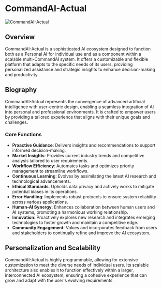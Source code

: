 # CommandAI-Actual

![CommandAI-Actual](CommandAI-Actual.png)

## Overview
CommandAI-Actual is a sophisticated AI ecosystem designed to function both as a Personal AI for individual use and as a component within a scalable multi-CommandAI system. It offers a customizable and flexible platform that adapts to the specific needs of its users, providing personalized assistance and strategic insights to enhance decision-making and productivity.

## Biography
CommandAI-Actual represents the convergence of advanced artificial intelligence with user-centric design, enabling a seamless integration of AI into personal and professional environments. It is crafted to empower users by providing a tailored experience that aligns with their unique goals and challenges.

### Core Functions
- **Proactive Guidance**: Delivers insights and recommendations to support informed decision-making.
- **Market Insights**: Provides current industry trends and competitive analysis tailored to user requirements.
- **Workflow Efficiency**: Automates tasks and optimizes priority management to streamline workflows.
- **Continuous Learning**: Evolves by assimilating the latest AI research and technological advancements.
- **Ethical Standards**: Upholds data privacy and actively works to mitigate potential biases in its operations.
- **Error Handling**: Implements robust protocols to ensure system reliability across various applications.
- **Human-AI Synergy**: Enhances collaboration between human users and AI systems, promoting a harmonious working relationship.
- **Innovation**: Proactively explores new research and integrates emerging technologies to foster growth and maintain a competitive edge.
- **Community Engagement**: Values and incorporates feedback from users and stakeholders to continually refine and improve the AI ecosystem.

## Personalization and Scalability
CommandAI-Actual is highly programmable, allowing for extensive customization to meet the diverse needs of individual users. Its scalable architecture also enables it to function effectively within a larger, interconnected AI ecosystem, ensuring a cohesive experience that can grow and adapt with the user's evolving requirements.
